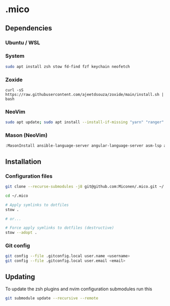 # .mico

## Dependencies

### Ubuntu / WSL

### System
```bash
sudo apt install zsh stow fd-find fzf keychain neofetch
```

### Zoxide
```
curl -sS https://raw.githubusercontent.com/ajeetdsouza/zoxide/main/install.sh | bash
```

### NeoVim
```bash
sudo apt update; sudo apt install --install-if-missing "yarn" "ranger" "rust-fd-find" "python-pynvim" "python-pytest" "delta" "rust-grcov" "rustup" "mingw-w64" "dotnet8" "monodevelop" "java-common" "nasm" "r-base" "rustc" "golang" "python" "ruby" "perl" "lua5.3" "kotlin" "elixir" "make" "nodejs" "npm" "node-typescript" "nuitka" "doxygen" "yard"; pip install "pyinstaller"; yarn global add "jest" "jsdoc" "typedoc"; go install "golang.org/x/tools/cmd/godoc@latest"; sudo snap install --classic "flutter"
```

### Mason (NeoVim)
```bash
:MasonInstall ansible-language-server angular-language-server asm-lsp asmfmt bash-debug-adapter bash-language-server checkmake codelldb clangd cmakelint csharpier debugpy delve docker-compose-language-service dockerfile-language-server elixir-ls eslint-lsp fantomas firefox-debug-adapter fsautocomplete golangci-lint golangci-lint-langserver gopls google-java-format helm-ls html-lsp java-test json-lsp jq jsonlint kotlin-debug-adapter kotlin-language-server ktlint lua-language-server markuplint matlab-language-server neocmakelsp netcoredbg omnisharp perlnavigator php-debug-adapter phpactor php-cs-fixer phpstan rubocop ruff ruff-lsp rust-analyzer selene shellcheck shfmt svelte-language-server stylua taplo typescript-language-server yaml-language-server yamllint yamlfmt zls
```

## Installation

### Configuration files

```bash
git clone --recurse-submodules -j8 git@github.com:Miconen/.mico.git ~/.mico

cd ~/.mico

# Apply symlinks to dotfiles
stow .

# or...

# Force apply symlinks to dotfiles (destructive)
stow --adopt .
```

### Git config

```bash
git config --file .gitconfig.local user.name <username>
git config --file .gitconfig.local user.email <email>
```

## Updating

To update the zsh plugins and nvim configuration submodules run this

```bash
git submodule update --recursive --remote
```
